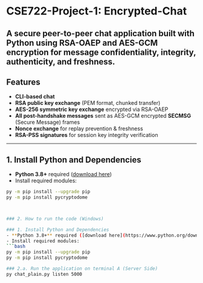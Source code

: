 # CSE722-Project-1: Encrypted-Chat

A secure peer-to-peer chat application built with Python using **RSA-OAEP** and **AES-GCM** encryption for message confidentiality, integrity, authenticity, and freshness. 
---

## Features
- **CLI-based chat** 
- **RSA public key exchange** (PEM format, chunked transfer)
- **AES-256 symmetric key exchange** encrypted via RSA-OAEP
- **All post-handshake messages** sent as AES-GCM encrypted **SECMSG** (Secure Message) frames
- **Nonce exchange** for replay prevention & freshness
- **RSA-PSS signatures** for session key integrity verification

---


## 1. Install Python and Dependencies

- **Python 3.8+** required ([download here](https://www.python.org/downloads/))
- Install required modules:

```bash
py -m pip install --upgrade pip
py -m pip install pycryptodome



### 2. How to run the code (Windows)

### 1. Install Python and Dependencies
- **Python 3.8+** required ([download here](https://www.python.org/downloads/))
- Install required modules:
```bash
py -m pip install --upgrade pip
py -m pip install pycryptodome

### 2.a. Run the application on terminal A (Server Side)
py chat_plain.py listen 5000
